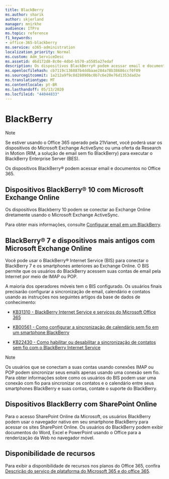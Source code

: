 ```yaml
---
title: BlackBerry
ms.author: sharik
author: skjerland
manager: mnirkhe
audience: ITPro
ms.topic: reference
f1_keywords:
- office-365-blackberry
ms.service: o365-administration
localization_priority: Normal
ms.custom: Adm_ServiceDesc
ms.assetid: d6d172d8-8c0e-4dbd-b570-a5585a27edaf
description: Os dispositivos BlackBerry® podem acessar email e documentos no Office 365.
ms.openlocfilehash: cb7119c136887b4ddbaae284a78b38686ccf0f09
ms.sourcegitcommit: 1a212a9f9c8d28090bc0b7c6e20e76d1353dad2e
ms.translationtype: MT
ms.contentlocale: pt-BR
ms.lasthandoff: 05/13/2020
ms.locfileid: "44044833"
---
```

# <a name="blackberry"></a>BlackBerry

> [!NOTE]
> Se estiver usando o Office 365 operado pela 21Vianet, você poderá usar os dispositivos do Microsoft Exchange ActiveSync ou uma oferta da Research in Motion (RIM, a solução de email sem fio BlackBerry) para executar o BlackBerry Enterprise Server (BES). 
  
Os dispositivos BlackBerry® podem acessar email e documentos no Office 365.
  
## <a name="blackberry-10-smartphones-with-microsoft-exchange-online"></a>Dispositivos BlackBerry® 10 com Microsoft Exchange Online

Os dispositivos Blackberry 10 podem se conectar ao Exchange Online diretamente usando o Microsoft Exchange ActiveSync.
  
Para obter mais informações, consulte [Configurar email em um BlackBerry](https://go.microsoft.com/fwlink/?linkid=863394).
  
## <a name="blackberry-7-and-earlier-smartphones-with-microsoft-exchange-online"></a>BlackBerry® 7 e dispositivos mais antigos com Microsoft Exchange Online

Você pode usar o BlackBerry® Internet Service (BIS) para conectar o BlackBerry 7 e os smartphones anteriores ao Exchange Online. O BIS permite que os usuários do BlackBerry acessem suas contas de email pela Internet por meio de IMAP ou POP.
  
A maioria dos operadores móveis tem o BIS configurado. Os usuários finais precisarão configurar a sincronização de email, calendário e contatos usando as instruções nos seguintes artigos da base de dados de conhecimento:
  
- [KB31310 - BlackBerry Internet Service e serviços do Microsoft Office 365](https://go.microsoft.com/fwlink/?LinkID=826158&amp;clcid=0x409)
    
- [KB00561 - Como configurar a sincronização de calendário sem fio em um smartphone BlackBerry](https://go.microsoft.com/fwlink/?LinkID=826160&amp;clcid=0x409)
    
- [KB22430 - Como habilitar ou desabilitar a sincronização de contatos sem fio com o BlackBerry Internet Service](https://go.microsoft.com/fwlink/?LinkID=826161&amp;clcid=0x409)
    
> [!NOTE]
> Os usuários que se conectam a suas contas usando conexões IMAP ou POP podem sincronizar seus emails apenas usando uma conexão sem fio. Para obter informações sobre como os usuários do BIS podem usar uma conexão com fio para sincronizar os contatos e o calendário entre seus smartphones BlackBerry e suas contas, contate o suporte do BlackBerry. 
  
## <a name="blackberry-smartphones-with-sharepoint-online"></a>Dispositivos BlackBerry com SharePoint Online

Para o acesso SharePoint Online da Microsoft, os usuários BlackBerry podem usar o navegador nativo em seu smartphone BlackBerry para acessar os sites SharePoint Online. Os usuários do BlackBerry podem exibir documentos do Word, Excel e PowerPoint usando o Office para a renderização da Web no navegador móvel.
  
## <a name="feature-availability"></a>Disponibilidade de recursos

Para exibir a disponibilidade de recursos nos planos do Office 365, confira [Descrição do serviço de plataforma do Microsoft 365 e do office 365](office-365-platform-service-description.md).
  